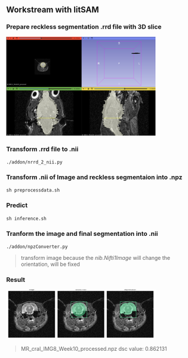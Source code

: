 ## Workstream with litSAM

### Prepare reckless segmentation .rrd file with 3D slice
<img src="asset/img1.png" width="400" alt="3D slicer">

### Transform .rrd file to .nii
```
./addon/nrrd_2_nii.py
```

### Transform .nii of Image and reckless segmentaion into .npz
```
sh preprocessdata.sh
```

### Predict
```
sh inference.sh
```

### Tranform the image and final segmentation into .nii
```
./addon/npzConverter.py
```
> transform image because the *nib.Nifti1Image* will change the orientation, will be fixed


### Result
<img src="asset/MR_cral_IMG8_Week10_processed.png" width="400" alt="result">

> MR_cral_IMG8_Week10_processed.npz dsc value: 0.862131